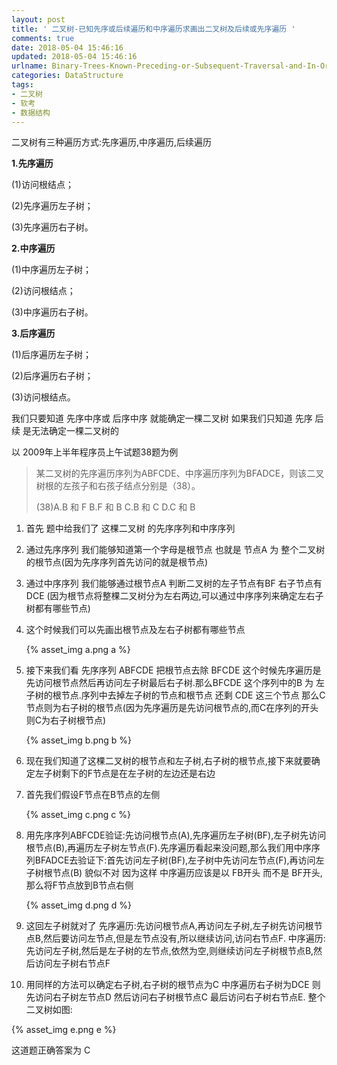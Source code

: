 ```yaml
---
layout: post
title: ' 二叉树-已知先序或后续遍历和中序遍历求画出二叉树及后续或先序遍历 '
comments: true
date: 2018-05-04 15:46:16
updated: 2018-05-04 15:46:16
urlname: Binary-Trees-Known-Preceding-or-Subsequent-Traversal-and-In-Order-Traversal-Finding-a-Binary-Tree-and-Follow-Up or-First-Order-Traversal
categories: DataStructure
tags:
- 二叉树
- 软考
- 数据结构
---
```

二叉树有三种遍历方式:先序遍历,中序遍历,后续遍历

**1.先序遍历**

  (1)访问根结点；

  (2)先序遍历左子树；

  (3)先序遍历右子树。

**2.中序遍历**

  (1)中序遍历左子树；

  (2)访问根结点；

  (3)中序遍历右子树。

**3.后序遍历**

  (1)后序遍历左子树；

  (2)后序遍历右子树；

  (3)访问根结点。

我们只要知道 先序中序或 后序中序 就能确定一棵二叉树 如果我们只知道 先序 后续 是无法确定一棵二叉树的

以 2009年上半年程序员上午试题38题为例

> 某二叉树的先序遍历序列为ABFCDE、中序遍历序列为BFADCE，则该二叉树根的左孩子和右孩子结点分别是（38）。
>
> (38)A.B 和 F            B.F 和 B            C.B 和 C            D.C 和 B

1. 首先 题中给我们了 这棵二叉树 的先序序列和中序序列

2. 通过先序序列 我们能够知道第一个字母是根节点 也就是 节点A 为 整个二叉树的根节点(因为先序序列首先访问的就是根节点)

3. 通过中序序列 我们能够通过根节点A 判断二叉树的左子节点有BF 右子节点有DCE (因为根节点将整棵二叉树分为左右两边,可以通过中序序列来确定左右子树都有哪些节点)

4. 这个时候我们可以先画出根节点及左右子树都有哪些节点

   {% asset_img a.png a %}

5. 接下来我们看 先序序列 ABFCDE 把根节点去除 BFCDE 这个时候先序遍历是先访问根节点然后再访问左子树最后右子树.那么BFCDE 这个序列中的B 为 左子树的根节点.序列中去掉左子树的节点和根节点 还剩 CDE 这三个节点 那么C节点则为右子树的根节点(因为先序遍历是先访问根节点的,而C在序列的开头则C为右子树根节点)

   {% asset_img b.png b %}

6. 现在我们知道了这棵二叉树的根节点和左子树,右子树的根节点,接下来就要确定左子树剩下的F节点是在左子树的左边还是右边

7. 首先我们假设F节点在B节点的左侧

   {% asset_img c.png c %}

8. 用先序序列ABFCDE验证:先访问根节点(A),先序遍历左子树(BF),左子树先访问根节点(B),再遍历左子树左节点(F).先序遍历看起来没问题,那么我们用中序序列BFADCE去验证下:首先访问左子树(BF),左子树中先访问左节点(F),再访问左子树根节点(B) 貌似不对 因为这样 中序遍历应该是以 FB开头 而不是 BF开头,那么将F节点放到B节点右侧

   {% asset_img d.png d %}

9. 这回左子树就对了 先序遍历:先访问根节点A,再访问左子树,左子树先访问根节点B,然后要访问左节点,但是左节点没有,所以继续访问,访问右节点F. 中序遍历:先访问左子树,然后是左子树的左节点,依然为空,则继续访问左子树根节点B,然后访问左子树右节点F

10. 用同样的方法可以确定右子树,右子树的根节点为C 中序遍历右子树为DCE 则 先访问右子树左节点D 然后访问右子树根节点C 最后访问右子树右节点E. 整个二叉树如图:

   {% asset_img e.png e %}

这道题正确答案为 C
